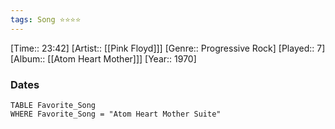 ```yaml
---
tags: Song ⭐⭐⭐⭐ 
---
```

[Time:: 23:42]
[Artist:: [[Pink Floyd]]]
[Genre:: Progressive Rock]
[Played:: 7]
[Album:: [[Atom Heart Mother]]]
[Year:: 1970]
### Dates
````dataview
TABLE Favorite_Song
WHERE Favorite_Song = "Atom Heart Mother Suite"
````